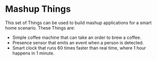 # Mashup Things

This set of Things can be used to build mashup applications for a smart home scenario.
These Things are:

- Simple coffee machine that can take an order to brew a coffee.
- Presence sensor that emits an event when a person is detected.
- Smart clock that runs 60 times faster than real time, where 1 hour happens in 1 minute.
